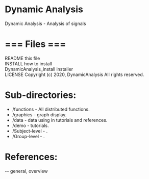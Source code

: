 # Dynamic Analysis
Dynamic Analysis - Analysis of signals

# === Files  ===
README					this file<br>
INSTALL					how to install <br>
DynamicAnalysis_install installer<br>
LICENSE					Copyright (c) 2020, DynamicAnalysis All rights reserved.<br>


# Sub-directories:
 - /functions 		- All distributed functions.
 - /graphics		- graph display.
 - /data 			- data using in tutorials and references.
 - /demo 			- tutorials.
 - /Subject-level 	- .
 - /Group-level   	- .

# References:
-- general, overview

